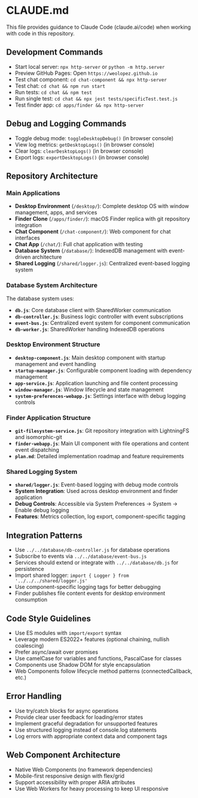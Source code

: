 # CLAUDE.md

This file provides guidance to Claude Code (claude.ai/code) when working with code in this repository.

## Development Commands
- Start local server: `npx http-server` or `python -m http.server`
- Preview GitHub Pages: Open `https://weolopez.github.io`
- Test chat component: `cd chat-component && npx http-server`
- Test chat: `cd chat && npm run start`
- Run tests: `cd chat && npm test`
- Run single test: `cd chat && npx jest tests/specificTest.test.js`
- Test finder app: `cd apps/finder && npx http-server`

## Debug and Logging Commands
- Toggle debug mode: `toggleDesktopDebug()` (in browser console)
- View log metrics: `getDesktopLogs()` (in browser console)
- Clear logs: `clearDesktopLogs()` (in browser console)
- Export logs: `exportDesktopLogs()` (in browser console)

## Repository Architecture

### Main Applications
- **Desktop Environment** (`/desktop/`): Complete desktop OS with window management, apps, and services
- **Finder Clone** (`/apps/finder/`): macOS Finder replica with git repository integration
- **Chat Component** (`/chat-component/`): Web component for chat interfaces
- **Chat App** (`/chat/`): Full chat application with testing
- **Database System** (`/database/`): IndexedDB management with event-driven architecture
- **Shared Logging** (`/shared/logger.js`): Centralized event-based logging system

### Database System Architecture
The database system uses:
- **`db.js`**: Core database client with SharedWorker communication
- **`db-controller.js`**: Business logic controller with event subscriptions
- **`event-bus.js`**: Centralized event system for component communication
- **`db-worker.js`**: SharedWorker handling IndexedDB operations

### Desktop Environment Structure
- **`desktop-component.js`**: Main desktop component with startup management and event handling
- **`startup-manager.js`**: Configurable component loading with dependency management
- **`app-service.js`**: Application launching and file content processing
- **`window-manager.js`**: Window lifecycle and state management
- **`system-preferences-webapp.js`**: Settings interface with debug logging controls

### Finder Application Structure
- **`git-filesystem-service.js`**: Git repository integration with LightningFS and isomorphic-git
- **`finder-webapp.js`**: Main UI component with file operations and content event dispatching
- **`plan.md`**: Detailed implementation roadmap and feature requirements

### Shared Logging System
- **`shared/logger.js`**: Event-based logging with debug mode controls
- **System Integration**: Used across desktop environment and finder application
- **Debug Controls**: Accessible via System Preferences → System → Enable debug logging
- **Features**: Metrics collection, log export, component-specific tagging

## Integration Patterns
- Use `../../database/db-controller.js` for database operations
- Subscribe to events via `../../database/event-bus.js`
- Services should extend or integrate with `../../database/db.js` for persistence
- Import shared logger: `import { Logger } from '../../../shared/logger.js'`
- Use component-specific logging tags for better debugging
- Finder publishes file content events for desktop environment consumption

## Code Style Guidelines
- Use ES modules with `import/export` syntax
- Leverage modern ES2022+ features (optional chaining, nullish coalescing)
- Prefer async/await over promises
- Use camelCase for variables and functions, PascalCase for classes
- Components use Shadow DOM for style encapsulation
- Web Components follow lifecycle method patterns (connectedCallback, etc.)

## Error Handling
- Use try/catch blocks for async operations
- Provide clear user feedback for loading/error states
- Implement graceful degradation for unsupported features
- Use structured logging instead of console.log statements
- Log errors with appropriate context data and component tags

## Web Component Architecture
- Native Web Components (no framework dependencies)
- Mobile-first responsive design with flex/grid
- Support accessibility with proper ARIA attributes
- Use Web Workers for heavy processing to keep UI responsive